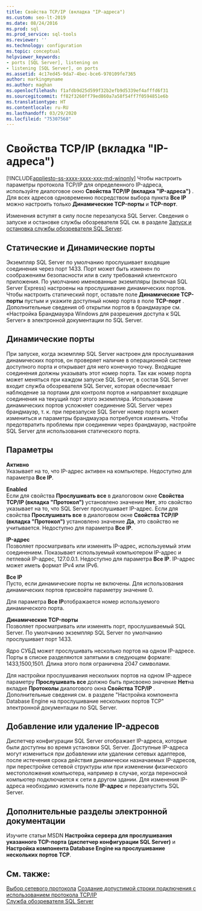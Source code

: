 ```yaml
---
title: Свойства TCP/IP (вкладка "IP-адреса")
ms.custom: seo-lt-2019
ms.date: 08/24/2016
ms.prod: sql
ms.prod_service: sql-tools
ms.reviewer: ''
ms.technology: configuration
ms.topic: conceptual
helpviewer_keywords:
- ports [SQL Server], listening on
- listening [SQL Server], on ports
ms.assetid: 4c17ed45-9da7-4bec-bce6-970109fe7365
author: markingmyname
ms.author: maghan
ms.openlocfilehash: f1afdb9d25d599f32b2efb9d5339ef4afffd6f31
ms.sourcegitcommit: ff82f3260ff79ed860a7a58f54ff7f0594851e6b
ms.translationtype: HT
ms.contentlocale: ru-RU
ms.lasthandoff: 03/29/2020
ms.locfileid: "75307568"
---
```

# <a name="tcpip-properties-ip-addresses-tab"></a>Свойства TCP/IP (вкладка "IP-адреса")
[!INCLUDE[appliesto-ss-xxxx-xxxx-xxx-md-winonly](../../includes/appliesto-ss-xxxx-xxxx-xxx-md-winonly.md)]
  Чтобы настроить параметры протокола TCP/IP для определенного IP-адреса, используйте диалоговое окно **Свойства TCP/IP (вкладка "IP-адреса")** . Для всех адресов одновременно посредством выбора пункта **Все IP** можно настроить только **Динамические TCP-порты** и **TCP-порт**.  
  
 Изменения вступят в силу после перезапуска SQL Server. Сведения о запуске и остановке службы обозревателя SQL см. в разделе [Запуск и остановка службы обозревателя SQL Server](../../database-engine/configure-windows/start-stop-pause-resume-restart-sql-server-services.md).  
  
## <a name="static-vs-dynamic-ports"></a>Статические и Динамические порты  
 Экземпляр SQL Server по умолчанию прослушивает входящие соединения через порт 1433. Порт может быть изменен по соображениям безопасности или в силу требований клиентского приложения. По умолчанию именованные экземпляры (включая SQL Server Express) настроены на прослушивание динамических портов. Чтобы настроить статический порт, оставьте поле **Динамические TCP-порты** пустым и укажите доступный номер порта в поле **TCP-порт** . Дополнительные сведения об открытии портов в брандмауэре см. «Настройка Брандмауэра Windows для разрешения доступа к SQL Server» в электронной документации по SQL Server.  
  
## <a name="dynamic-ports"></a>Динамические порты  
 При запуске, когда экземпляр SQL Server настроен для прослушивания динамических портов, он проверяет наличие в операционной системе доступного порта и открывает для него конечную точку. Входящие соединения должны указывать этот номер порта. Так как номер порта может меняться при каждом запуске SQL Server, в состав SQL Server входит служба обозревателя SQL Server, которая обеспечивает наблюдение за портами для контроля портов и направляет входящие соединения на текущий порт этого экземпляра. Использование динамических портов усложняет соединение SQL Server через брандмауэр, т. к. при перезапуске SQL Server номер порта может измениться и параметры брандмауэра потребуется изменить. Чтобы предотвратить проблемы при соединении через брандмауэр, настройте SQL Server для использования статического порта.  
  
## <a name="options"></a>Параметры  
 **Активно**  
 Указывает на то, что IP-адрес активен на компьютере. Недоступно для параметра **Все IP**.  
  
 **Enabled**  
 Если для свойства **Прослушивать все** в диалоговом окне **Свойства TCP/IP (вкладка "Протокол")** установлено значение **Нет**, это свойство указывает на то, что SQL Server прослушивает IP-адрес. Если для свойства **Прослушивать все** в диалоговом окне **Свойства TCP/IP (вкладка "Протокол")** установлено значение **Да**, это свойство не учитывается. Недоступно для параметра **Все IP**.  
  
 **IP-адрес**  
 Позволяет просматривать или изменять IP-адрес, используемый этим соединением. Показывает используемый компьютером IP-адрес и петлевой IP-адрес, 127.0.0.1. Недоступно для параметра **Все IP**. IP-адрес может иметь формат IPv4 или IPv6.  
  
 **Все IP**  
 Пусто, если динамические порты не включены. Для использования динамических портов присвойте параметру значение 0.  
  
 Для параметра **Все IP**отображается номер используемого динамического порта.  
  
 **Динамические TCP-порты**  
 Позволяет просматривать или изменять порт, прослушиваемый SQL Server. По умолчанию экземпляр SQL Server по умолчанию прослушивает порт 1433.  
  
 Ядро СУБД может прослушивать несколько портов на одном IP-адресе. Порты в списке разделяются запятыми в следующем формате: 1433,1500,1501. Длина этого поля ограничена 2047 символами.  
  
 Для настройки прослушивания нескольких портов на одном IP-адресе параметру **Прослушивать все** должно быть присвоено значение **Нет**на вкладке **Протоколы** диалогового окна **Свойства TCP/IP** . Дополнительные сведения см. в разделе "Настройка компонента Database Engine на прослушивание нескольких портов TCP" электронной документации по SQL Server.  
  
## <a name="adding-or-removing-ip-addresses"></a>Добавление или удаление IP-адресов  
 Диспетчер конфигурации SQL Server отображает IP-адреса, которые были доступны во время установки SQL Server. Доступные IP-адреса могут измениться при добавлении или удалении сетевых адаптеров, после истечения срока действия динамически назначаемых IP-адресов, при перестройке сетевой структуры или при изменении физического местоположения компьютера, например в случае, когда переносной компьютер подключается к сети в другом здании. Для изменения IP-адреса необходимо изменить поле **IP-адрес** и перезапустить SQL Server.  
  
## <a name="additional-topics-in-books-online"></a>Дополнительные разделы электронной документации  
 Изучите статьи MSDN **Настройка сервера для прослушивания указанного TCP-порта (диспетчер конфигурации SQL Server)** и **Настройка компонента Database Engine на прослушивание нескольких портов TCP**.  
  
## <a name="see-also"></a>См. также:  
 [Выбор сетевого протокола](https://msdn.microsoft.com/library/ms187892(v=sql.120).aspx)   
 [Создание допустимой строки подключения с использованием протокола TCP/IP](creating-a-valid-connection-string-using-tcp-ip.md)   
 [Служба обозревателя SQL Server](sql-server-browser-service.md)  
  
  
